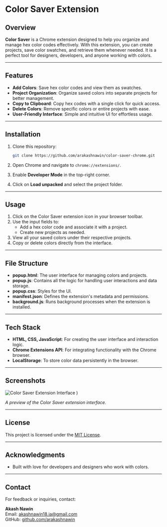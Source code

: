 # Color Saver Extension

## Overview

**Color Saver** is a Chrome extension designed to help you organize and manage hex color codes effectively. With this extension, you can create projects, save color swatches, and retrieve them whenever needed. It is a perfect tool for designers, developers, and anyone working with colors.

---

## Features

- **Add Colors**: Save hex color codes and view them as swatches.
- **Project Organization**: Organize saved colors into separate projects for better management.
- **Copy to Clipboard**: Copy hex codes with a single click for quick access.
- **Delete Colors**: Remove specific colors or entire projects with ease.
- **User-Friendly Interface**: Simple and intuitive UI for effortless usage.

---

## Installation

1. Clone this repository:

    ```bash
    git clone https://github.com/arakashnawin/color-saver-chrome.git
    ```
    
2. Open Chrome and navigate to `chrome://extensions/`.
3. Enable **Developer Mode** in the top-right corner.
4. Click on **Load unpacked** and select the project folder.

---

## Usage

1. Click on the Color Saver extension icon in your browser toolbar.
2. Use the input fields to:
    - Add a hex color code and associate it with a project.
    - Create new projects as needed.
3. View all your saved colors under their respective projects.
4. Copy or delete colors directly from the interface.

---

## File Structure

- **popup.html**: The user interface for managing colors and projects.
- **popup.js**: Contains all the logic for handling user interactions and data storage.
- **popup.css**: Styles for the UI.
- **manifest.json**: Defines the extension's metadata and permissions.
- **background.js**: Runs background processes when the extension is installed.

---

## Tech Stack

- **HTML, CSS, JavaScript**: For creating the user interface and interaction logic.
- **Chrome Extensions API**: For integrating functionality with the Chrome browser.
- **LocalStorage**: To store color data persistently in the browser.

---

## Screenshots

![Color Saver Extension Interface](https://github.com/user-attachments/assets/def52378-3604-457f-a5e1-8ff5f6fbfd09)
)

*A preview of the Color Saver extension interface.*

---

## License

This project is licensed under the [MIT License](https://chatgpt.com/c/LICENSE).

---

## Acknowledgments

- Built with love for developers and designers who work with colors.

---

## Contact

For feedback or inquiries, contact:

**Akash Nawin**  
Email: [akashnawin18.ia@gmail.com](mailto:akashnawin18.ia@gmail.com)  
GitHub: [github.com/arakashnawin](https://github.com/arakashnawin)

